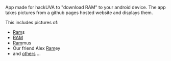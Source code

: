 App made for hackUVA to "download RAM" to your android device. The app takes pictures from a github pages hosted website and displays them.

This includes pictures of:
- [Ram](http://swaha.me/images/ram22.jpg)s
- [RAM](http://swaha.me/images/ram28.jpg)
- [Ram](http://swaha.me/images/ram15.jpg)mus
- Our friend Alex [Ram](http://swaha.me/images/ram9.jpg)ey
- and [o](http://swaha.me/images/ram5.jpg)[t](http://swaha.me/images/ram6.jpg)[h](http://swaha.me/images/ram7.jpg)[e](http://swaha.me/images/ram8.jpg)[r](http://swaha.me/images/ram12.jpg)[s](http://swaha.me/images/ram11.jpg) ...
